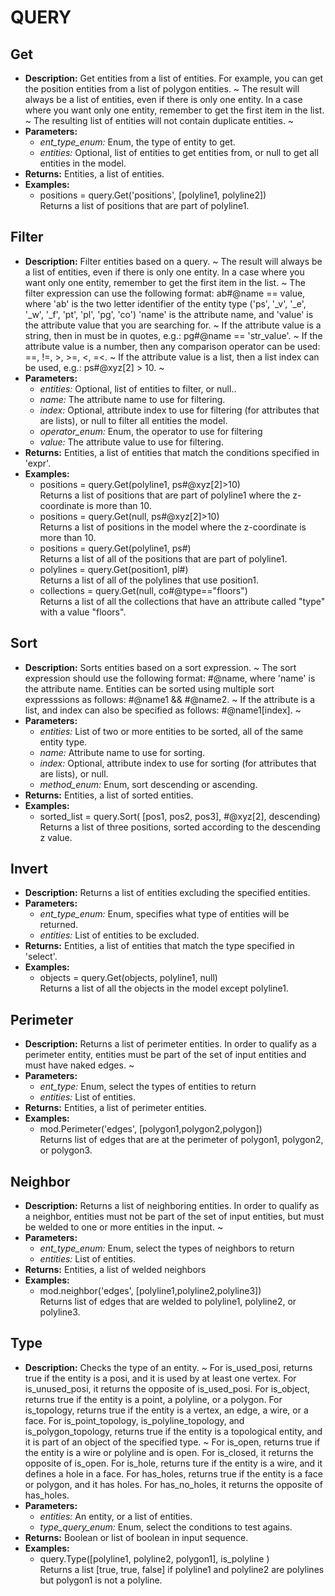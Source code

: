 # QUERY    

## Get  
* **Description:** Get entities from a list of entities.
For example, you can get the position entities from a list of polygon entities.
~
The result will always be a list of entities, even if there is only one entity.
In a case where you want only one entity, remember to get the first item in the list.
~
The resulting list of entities will not contain duplicate entities.
~  
* **Parameters:**  
  * *ent_type_enum:* Enum, the type of entity to get.  
  * *entities:* Optional, list of entities to get entities from, or null to get all entities in the model.  
* **Returns:** Entities, a list of entities.  
* **Examples:**  
  * positions = query.Get('positions', [polyline1, polyline2])  
    Returns a list of positions that are part of polyline1.
  
  
## Filter  
* **Description:** Filter entities based on a query.
~
The result will always be a list of entities, even if there is only one entity.
In a case where you want only one entity, remember to get the first item in the list.
~
The filter expression can use the following format: ab#@name == value, where
'ab' is the two letter identifier of the entity type ('ps', '_v', '_e', '_w', '_f', 'pt', 'pl', 'pg', 'co')
'name' is the attribute name, and
'value' is the attribute value that you are searching for.
~
If the attribute value is a string, then in must be in quotes, e.g.: pg#@name == 'str_value'.
~
If the attribute value is a number, then any comparison operator can be used: ==, !=, >, >=, <, =<.
~
If the attribute value is a list, then a list index can be used, e.g.: ps#@xyz[2] > 10.
~  
* **Parameters:**  
  * *entities:* Optional, list of entities to filter, or null..  
  * *name:* The attribute name to use for filtering.  
  * *index:* Optional, attribute index to use for filtering (for attributes that are lists), or null to filter all entities the model.  
  * *operator_enum:* Enum, the operator to use for filtering  
  * *value:* The attribute value to use for filtering.  
* **Returns:** Entities, a list of entities that match the conditions specified in 'expr'.  
* **Examples:**  
  * positions = query.Get(polyline1, ps#@xyz[2]>10)  
    Returns a list of positions that are part of polyline1 where the z-coordinate is more than 10.  
  * positions = query.Get(null, ps#@xyz[2]>10)  
    Returns a list of positions in the model where the z-coordinate is more than 10.  
  * positions = query.Get(polyline1, ps#)  
    Returns a list of all of the positions that are part of polyline1.  
  * polylines = query.Get(position1, pl#)  
    Returns a list of all of the polylines that use position1.  
  * collections = query.Get(null, co#@type=="floors")  
    Returns a list of all the collections that have an attribute called "type" with a value "floors".
  
  
## Sort  
* **Description:** Sorts entities based on a sort expression.
~
The sort expression should use the following format: #@name, where 'name' is the attribute name.
Entities can be sorted using multiple sort expresssions as follows: #@name1 && #@name2.
~
If the attribute is a list, and index can also be specified as follows: #@name1[index].
~  
* **Parameters:**  
  * *entities:* List of two or more entities to be sorted, all of the same entity type.  
  * *name:* Attribute name to use for sorting.  
  * *index:* Optional, attribute index to use for sorting (for attributes that are lists), or null.  
  * *method_enum:* Enum, sort descending or ascending.  
* **Returns:** Entities, a list of sorted entities.  
* **Examples:**  
  * sorted_list = query.Sort( [pos1, pos2, pos3], #@xyz[2], descending)  
    Returns a list of three positions, sorted according to the descending z value.
  
  
## Invert  
* **Description:** Returns a list of entities excluding the specified entities.  
* **Parameters:**  
  * *ent_type_enum:* Enum, specifies what type of entities will be returned.  
  * *entities:* List of entities to be excluded.  
* **Returns:** Entities, a list of entities that match the type specified in 'select'.  
* **Examples:**  
  * objects = query.Get(objects, polyline1, null)  
    Returns a list of all the objects in the model except polyline1.
  
  
## Perimeter  
* **Description:** Returns a list of perimeter entities. In order to qualify as a perimeter entity,
entities must be part of the set of input entities and must have naked edges.
~  
* **Parameters:**  
  * *ent_type:* Enum, select the types of entities to return  
  * *entities:* List of entities.  
* **Returns:** Entities, a list of perimeter entities.  
* **Examples:**  
  * mod.Perimeter('edges', [polygon1,polygon2,polygon])  
    Returns list of edges that are at the perimeter of polygon1, polygon2, or polygon3.
  
  
## Neighbor  
* **Description:** Returns a list of neighboring entities. In order to qualify as a neighbor,
entities must not be part of the set of input entities, but must be welded to one or more entities in the input.
~  
* **Parameters:**  
  * *ent_type_enum:* Enum, select the types of neighbors to return  
  * *entities:* List of entities.  
* **Returns:** Entities, a list of welded neighbors  
* **Examples:**  
  * mod.neighbor('edges', [polyline1,polyline2,polyline3])  
    Returns list of edges that are welded to polyline1, polyline2, or polyline3.
  
  
## Type  
* **Description:** Checks the type of an entity.
~
For is_used_posi, returns true if the entity is a posi, and it is used by at least one vertex.
For is_unused_posi, it returns the opposite of is_used_posi.
For is_object, returns true if the entity is a point, a polyline, or a polygon.
For is_topology, returns true if the entity is a vertex, an edge, a wire, or a face.
For is_point_topology, is_polyline_topology, and is_polygon_topology, returns true
if the entity is a topological entity, and it is part of an object of the specified type.
~
For is_open, returns true if the entity is a wire or polyline and is open. For is_closed, it returns the opposite of is_open.
For is_hole, returns ture if the entity is a wire, and it defines a hole in a face.
For has_holes, returns true if the entity is a face or polygon, and it has holes.
For has_no_holes, it returns the opposite of has_holes.  
* **Parameters:**  
  * *entities:* An entity, or a list of entities.  
  * *type_query_enum:* Enum, select the conditions to test agains.  
* **Returns:** Boolean or list of boolean in input sequence.  
* **Examples:**  
  * query.Type([polyline1, polyline2, polygon1], is_polyline )  
    Returns a list [true, true, false] if polyline1 and polyline2 are polylines but polygon1 is not a polyline.
  
  
